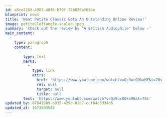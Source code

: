 ```yaml
---
id: a8ce2103-4983-48f6-b70f-f288264f664e
blueprint: news
title: 'Neat Petite Classic Gets An Outstanding Online Review!'
image: petiteCleftangle-scaled.jpeg
summary: 'Check out the review by "A British Audiophile" below -'
main_content:
  -
    type: paragraph
    content:
      -
        type: text
        marks:
          -
            type: link
            attrs:
              href: 'https://www.youtube.com/watch?v=Qz9urOOkxME&t=70s'
              rel: null
              target: null
              title: null
        text: 'https://www.youtube.com/watch?v=Qz9urOOkxME&t=70s'
updated_by: 87641989-b935-429e-81a7-ccf64c5d34d6
updated_at: 1673503540
---
```

